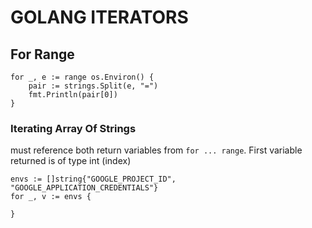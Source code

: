 # GOLANG ITERATORS

## For Range
```golang
for _, e := range os.Environ() {
    pair := strings.Split(e, "=")
    fmt.Println(pair[0])
}
```

### Iterating Array Of Strings
must reference both return variables from `for ... range`. First variable
returned is of type int (index)
```golang
envs := []string{"GOOGLE_PROJECT_ID", "GOOGLE_APPLICATION_CREDENTIALS"}
for _, v := envs {

}
```
